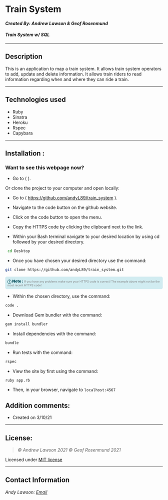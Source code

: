 # Train System
#### *Created By: Andrew Lawson & Geof Rosenmund*
#### *Train System w/ SQL*

* * *

## Description
This is an application to map a train system. It allows train system operators to add, update and delete information. It allows train riders to read information regarding when and where they can ride a train.
* * *

## Technologies used
* Ruby
* Sinatra
* Heroku
* Rspec
* Capybara

* * *


## Installation :
### Want to see this webpage now?

* Go to (  ).

Or clone the project to your computer and open locally:

* Go to ( https://github.com/andyL89/train_system ).

*  Navigate to the code button on the github website.

* Click on the code button to open the menu.

- Copy the HTTPS code by clicking the clipboard next to the link.

- Within your Bash terminal navigate to your desired location by using cd followed by your desired directory.

```bash
 cd Desktop
```

- Once you have chosen your desired directory use the command:
```bash
git clone https://github.com/andyL89/train_system.git
```

<div
  style="
    background-color: #d1ecf1;
    color: grey; padding: 6px;
    font-size: 9px;
    border-radius: 5px;
    border: 1px solid #d4ecf1;
    margin-bottom: 12px"
>
  <span
    style="
      font-size: 12px;
      font-weight: 600;
      color: #0c5460;"
  >
    ⓘ
  </span>
  <span
    style="
      font-size: 12px;
      font-weight: 900;
      color: #0c5460;
      margin-bottom: 24px"
  >
    Note :
  </span>
  If you have any problems make sure your HTTPS code is correct! The example above might not be the most recent HTTPS code!
</div>


* Within the chosen directory, use the command:

``` bash
code .
```

* Download Gem bundler with the command:

``` bash
gem install bundler
```

* Install dependencies with the command:

``` bash
bundle
```

* Run tests with the command:

``` bash
rspec
```

* View the site by first using the command:

``` bash
ruby app.rb
```

* Then, in your browser, navigate to `localhost:4567`

## Addition comments:
* Created on 3/10/21


* * *

## License:
> *&copy; Andrew Lawson 2021*
> *&copy; Geof Rosenmund 2021*

Licensed under [MIT license](https://mit-license.org/)

* * *

## Contact Information
_Andy Lawson: [Email](alawson89@gmail.com)_